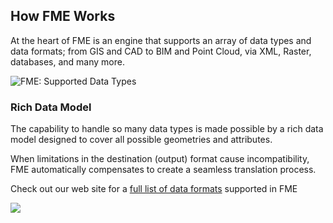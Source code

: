 ## How FME Works
At the heart of FME is an engine that supports an array of data types and data formats; from GIS and CAD to BIM and Point Cloud, via XML, Raster, databases, and many more.

![FME: Supported Data Types](https://raw.githubusercontent.com/FMEEvangelist/FME-Desktop-Basic-Training-Manual-Images/master/Img1.2.FMEDataTypes.png)

### Rich Data Model
The capability to handle so many data types is made possible by a rich data model designed to cover all possible geometries and attributes. 

When limitations in the destination (output) format cause incompatibility, FME automatically compensates to create a seamless translation process.

Check out our web site for a [full list of data formats](http://www.safe.com/fme/format-search/#!) supported in FME

![](https://raw.githubusercontent.com/FMEEvangelist/FME-Desktop-Basic-Training-Manual-Images/master/Img1.3.FMESupportedApps.png)